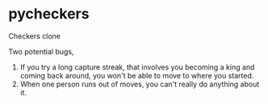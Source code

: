 # pycheckers
Checkers clone

Two potential bugs, 
  1. If you try a long capture streak, that involves you becoming a king and coming back around, you won't be able to move to where you started.  
  2. When one person runs out of moves, you can't really do anything about it.
